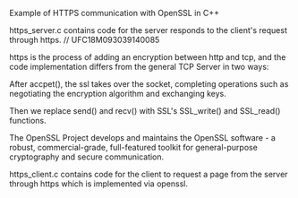 Example of HTTPS communication with OpenSSL in C++

https_server.c contains code for the server responds to the client's request through https. // UFC18M093039140085

https is the process of adding an encryption between http and tcp, and the code implementation differs from the general TCP Server in two ways:

After accpet(), the ssl takes over the socket, completing operations such as negotiating the encryption algorithm and exchanging keys.

Then we replace send() and recv() with SSL's SSL_write() and SSL_read() functions.

The OpenSSL Project develops and maintains the OpenSSL software - a robust, commercial-grade, full-featured toolkit for general-purpose cryptography and secure communication.

https_client.c contains code for the client to request a page from the server through https which is implemented via openssl.
